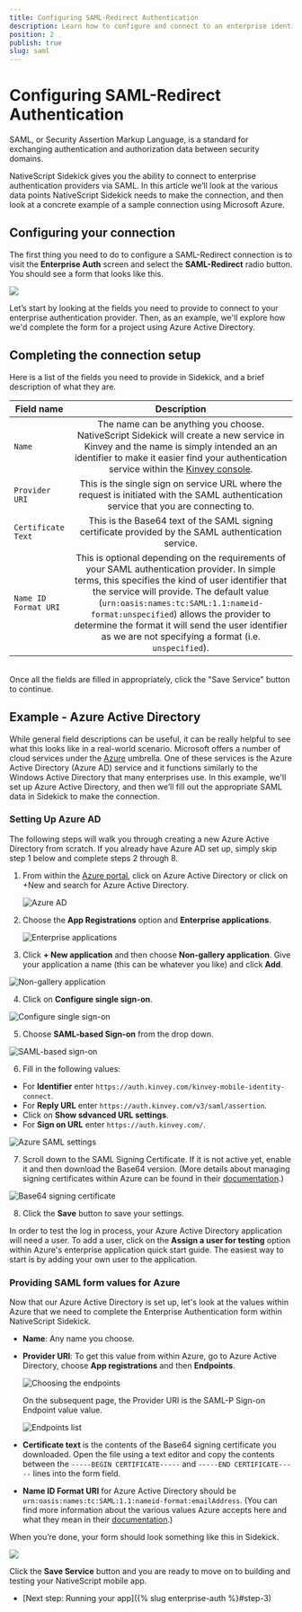 ```yaml
---
title: Configuring SAML-Redirect Authentication
description: Learn how to configure and connect to an enterprise identity provider using SAML-Redirect.
position: 2
publish: true
slug: saml
---
```


# Configuring SAML-Redirect Authentication

SAML, or Security Assertion Markup Language, is a standard for exchanging authentication and authorization data between security domains.

NativeScript Sidekick gives you the ability to connect to enterprise authentication providers via SAML. In this article we’ll look at the various data points NativeScript Sidekick needs to make the connection, and then look at a concrete example of a sample connection using Microsoft Azure.

## Configuring your connection

The first thing you need to do to configure a SAML-Redirect connection is to visit the **Enterprise Auth** screen and select the **SAML-Redirect** radio button. You should see a form that looks like this.

![](/images/enterprise-auth/saml-form.png)

Let’s start by looking at the fields you need to provide to connect to your enterprise authentication provider. Then, as an example, we'll explore how we'd complete the form for a project using Azure Active Directory.

## Completing the connection setup

Here is a list of the fields you need to provide in Sidekick, and a brief description of what they are.

<table>
	<thead>
		<tr>
			<th style="width: 20%">Field name</th>
			<th align="center">Description</th>
		</tr>
	</thead>
	<tbody>
		<tr>
			<td><code>Name</code></td>
			<td align="center">The name can be anything you choose. NativeScript Sidekick will create a new service in Kinvey and the name is simply intended an an identifier to make it easier find your authentication service within the <a href="https://console.kinvey.com/">Kinvey console</a>.</td>
		</tr>
		<tr>
		<td><code>Provider URI</code></td>
		<td align="center">This is the single sign on service URL where the request is initiated with the SAML authentication service that you are connecting to.</td>
		</tr>
		<tr>
		<td><code>Certificate Text</code></td>
		<td align="center">This is the Base64 text of the SAML signing certificate provided by the SAML authentication service.</td>
		</tr>
		<tr>
		<td><code>Name ID Format URI</code></td>
		<td align="center">This is optional depending on the requirements of your SAML authentication provider. In simple terms, this specifies the kind of user identifier that the service will provide. The default value (<code>urn:oasis:names:tc:SAML:1.1:nameid-format:unspecified</code>) allows the provider to determine the format it will send the user identifier as we are not specifying a format (i.e. <code>unspecified</code>).</td>
		</tr>
	</tbody>
</table>

<br/>
Once all the fields are filled in appropriately, click the "Save Service" button to continue.

## Example - Azure Active Directory

While general field descriptions can be useful, it can be really helpful to see what this looks like in a real-world scenario. Microsoft offers a number of cloud services under the [Azure](https://azure.microsoft.com/en-us/) umbrella. One of these services is the Azure Active Directory (Azure AD) service and it functions similarly to the Windows Active Directory that many enterprises use. In this example, we'll set up Azure Active Directory, and then we’ll fill out the appropriate SAML data in Sidekick to make the connection.

### Setting Up Azure AD

The following steps will walk you through creating a new Azure Active Directory from scratch. If you already have Azure AD set up, simply skip step 1 below and complete steps 2 through 8.

1. From within the [Azure portal](https://portal.azure.com), click on Azure Active Directory or click on +New and search for Azure Active Directory.

	![Azure AD](/images/enterprise-auth/AzureAD.png)

2. Choose the **App Registrations** option and **Enterprise applications**.
	
	![Enterprise applications](/images/enterprise-auth/enterprise-applications.png)

3. Click **+ New application** and then choose **Non-gallery application**. Give your application a name (this can be whatever you like) and click **Add**.

  ![Non-gallery application](/images/enterprise-auth/non-gallery-app.png)

4. Click on **Configure single sign-on**.

![Configure single sign-on](/images/enterprise-auth/configure-single-sign-in.png)

5. Choose **SAML-based Sign-on** from the drop down.

  ![SAML-based sign-on](/images/enterprise-auth/saml-based.png)

6. Fill in the following values:

  * For **Identifier** enter `https://auth.kinvey.com/kinvey-mobile-identity-connect`.
  * For **Reply URL** enter `https://auth.kinvey.com/v3/saml/assertion`.
  * Click on **Show sdvanced URL settings**.
  * For **Sign on URL** enter `https://auth.kinvey.com/`.

  ![Azure SAML settings](/images/enterprise-auth/saml-settings-azure.png)

7. Scroll down to the SAML Signing Certificate. If it is not active yet, enable it and then download the Base64 version. (More details about managing signing certificates within Azure can be found in their [documentation](https://docs.microsoft.com/en-us/azure/active-directory/active-directory-sso-certs).)

  ![Base64 signing certificate](/images/enterprise-auth/signing-certificate.png)

8. Click the **Save** button to save your settings.

In order to test the log in process, your Azure Active Directory application will need a user. To add a user, click on the **Assign a user for testing** option within Azure's enterprise application quick start guide. The easiest way to start is by adding your own user to the application.

### Providing SAML form values for Azure

Now that our Azure Active Directory is set up, let's look at the values within Azure that we need to complete the Enterprise Authentication form within NativeScript Sidekick.

* **Name**: Any name you choose.
* **Provider URI**: To get this value from within Azure, go to Azure Active Directory, choose **App registrations** and then **Endpoints**.

  ![Choosing the endpoints](/images/enterprise-auth/endpoints1.png)

  On the subsequent page, the Provider URI is the SAML-P Sign-on Endpoint value value.

  ![Endpoints list](/images/enterprise-auth/saml-endpoints.png)

* **Certificate text** is the contents of the Base64 signing certificate you downloaded. Open the file using a text editor and copy the contents between the `-----BEGIN CERTIFICATE-----` and `-----END CERTIFICATE-----` lines into the form field.
* **Name ID Format URI** for Azure Active Directory should be `urn:oasis:names:tc:SAML:1.1:nameid-format:emailAddress`. (You can find more information about the various values Azure accepts here and what they mean in their [documentation](https://docs.microsoft.com/en-us/azure/active-directory/develop/active-directory-single-sign-on-protocol-reference#nameidpolicy).)

When you’re done, your form should look something like this in Sidekick.

![](/images/enterprise-auth/saml-form-complete.png)

Click the **Save Service** button and you are ready to move on to building and testing your NativeScript mobile app.

* [Next step: Running your app]({% slug enterprise-auth %}#step-3)